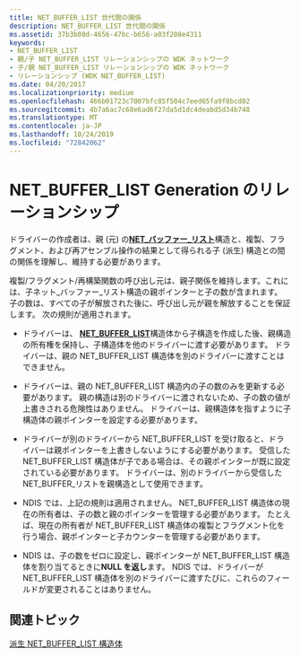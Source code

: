 ```yaml
---
title: NET_BUFFER_LIST 世代間の関係
description: NET_BUFFER_LIST 世代間の関係
ms.assetid: 37b3b08d-4656-47bc-b656-a03f208e4311
keywords:
- NET_BUFFER_LIST
- 親/子 NET_BUFFER_LIST リレーションシップの WDK ネットワーク
- 子/親 NET_BUFFER_LIST リレーションシップの WDK ネットワーク
- リレーションシップ (WDK NET_BUFFER_LIST)
ms.date: 04/20/2017
ms.localizationpriority: medium
ms.openlocfilehash: 466b01723c7007bfc85f504c7eed65fa9f8bcd02
ms.sourcegitcommit: 4b7a6ac7c68e6ad6f27da5d1dc4deabd5d34b748
ms.translationtype: MT
ms.contentlocale: ja-JP
ms.lasthandoff: 10/24/2019
ms.locfileid: "72842062"
---
```

# <a name="relationships-between-net_buffer_list-generations"></a>NET\_BUFFER\_LIST Generation のリレーションシップ





ドライバーの作成者は、親 (元) の[**NET\_バッファー\_リスト**](https://docs.microsoft.com/windows-hardware/drivers/ddi/ndis/ns-ndis-_net_buffer_list)構造と、複製、フラグメント、および再アセンブル操作の結果として得られる子 (派生) 構造との間の関係を理解し、維持する必要があります。

複製/フラグメント/再構築関数の呼び出し元は、親子関係を維持します。これには、子ネット\_バッファー\_リスト構造の親ポインターと子の数が含まれます。 子の数は、すべての子が解放された後に、呼び出し元が親を解放することを保証します。 次の規則が適用されます。

-   ドライバーは、 [**NET\_BUFFER\_LIST**](https://docs.microsoft.com/windows-hardware/drivers/ddi/ndis/ns-ndis-_net_buffer_list)構造体から子構造を作成した後、親構造の所有権を保持し、子構造体を他のドライバーに渡す必要があります。 ドライバーは、親の NET\_BUFFER\_LIST 構造体を別のドライバーに渡すことはできません。

-   ドライバーは、親の NET\_BUFFER\_LIST 構造内の子の数のみを更新する必要があります。 親の構造は別のドライバーに渡されないため、子の数の値が上書きされる危険性はありません。 ドライバーは、親構造体を指すように子構造体の親ポインターを設定する必要があります。

-   ドライバーが別のドライバーから NET\_BUFFER\_LIST を受け取ると、ドライバーは親ポインターを上書きしないようにする必要があります。 受信した NET\_BUFFER\_LIST 構造体が子である場合は、その親ポインターが既に設定されている必要があります。 ドライバーは、別のドライバーから受信した NET\_BUFFER\_リストを親構造として使用できます。

-   NDIS では、上記の規則は適用されません。 NET\_BUFFER\_LIST 構造体の現在の所有者は、子の数と親のポインターを管理する必要があります。 たとえば、現在の所有者が NET\_BUFFER\_LIST 構造体の複製とフラグメント化を行う場合、親ポインターと子カウンターを管理する必要があります。

-   NDIS は、子の数をゼロに設定し、親ポインターが NET\_BUFFER\_LIST 構造体を割り当てるときに**NULL を返し**ます。 NDIS では、ドライバーが NET\_BUFFER\_LIST 構造体を別のドライバーに渡すたびに、これらのフィールドが変更されることはありません。

## <a name="related-topics"></a>関連トピック


[派生 NET\_BUFFER\_LIST 構造体](derived-net-buffer-list-structures.md)

 

 






